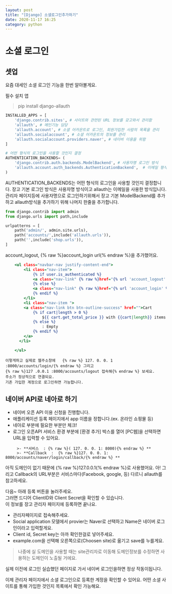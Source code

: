 ```yaml
---
layout: post
title: "[Django] 소셜로그인추가하기"
date: 2020-11-17 16:25
category: python
---
```

# 소셜 로그인

## 셋업

요즘 대세인 소셜 로그인 기능을 한번 알아볼게요.

필수 설치 앱
> pip install django-allauth

``` config/settings.py
INSTALLED_APPS = [
    'django.contrib.sites', # 사이트와 관련된 URL 정보를 갖고와서 관리함
    'allauth', # 메인기능 담당
    'allauth.account', # 소셜 어카운트로 로그인, 회원가입한 사람의 목록을 관리
    'allauth.socialaccount', # 소셜 어카운트의 정보를 관리
    'allauth.socialaccount.providers.naver', # 네이버 이용을 위함
]
```

```config/settings.py
# 어떤 형식의 로그인을 사용할 것인지 결정
AUTHENTICATION_BACKENDS= (
    'django.contrib.auth.backends.ModelBackend', # 사용자명 로그인 방식
    'allauth.account.auth_backends.AuthenticationBackend',  # 이메일 형식의 로그인 방식 
)
```
AUTHENTICATION_BACKENDS는 어떤 형식의 로그인을 사용할 것인지 결정합니다. 장고 기본 로그인 방식은 사용자명 방식이고
allauth는 이메일을 사용한 방식입니다.
관리자 페이지등에 사용자명으로 로그인하기위해서 장고 기본 ModelBackend를 추가하고 allauth방식을 추가하기 위해 나머지 한줄을 추가합니다. 

```confing(프로젝트설정디렉토리)/urls.py
from django.contrib import admin
from django.urls import path,include

urlpatterns = [
    path('admin/', admin.site.urls),
    path('accounts/',include('allauth.urls')),
    path('',include('shop.urls')),
]
```
account_logout, {% raw %}account_login url{% endraw %}을 추가했어요.

```templates/base.html
    <ul class="navbar-nav justify-content-end">
        <li class="nav-item">
            {% if user.is_authenticated %}
            <a class="nav-link" {% raw %}href="{% url 'account_logout' %}">{% endraw %}Logout</a>
            {% else %}
            <a class="nav-link" {% raw %}href="{% url 'account_login' %}">{% endraw %}Login</a>
            {% endif %}
        </li>
        <li class="nav-item ">
        <a class="nav-link btn btn-outline-success" href="">Cart
            {% if cart|length > 0 %}
                ${{ cart.get_total_price }} with {{cart|length}} items
            {% else %}
                : Empty
            {% endif %}
        </a>
      </li>

    </ul>
```
```
이렇게하고 실제로 웹주소창에   {% raw %} 127. 0. 0. 1 :8000/accounts/login/{% endraw %} 그리고    
{% raw %}127 .0.0.1 :8000/accounts/logout 접속해{% endraw %} 보세요.   
주소가 정상적으로 연결되요.
기존 가입한 계정으로 로그인하면 가능합니다. 
```
## 네이버 API로 네아로 하기

- 네이버 오픈 API 이용 신청을 진행합니다.
- 애플리케이션 등록 페이지에서 app 이름을 정합니다.(ex. 온라인 쇼핑물 등)
- 네아로 부분에 필요한 부분만 체크!
- 로그인 오픈API 서비스 환경 부분에 [환경 추가] 박스를 열어 [PC웹]을 선택하면 URL을 입력할 수 있어요. 


```
     >- **서비스  : {% raw %}( 127. 0. 0. 1: 8000){% endraw %} **
     >- **Callback  :  {% raw %}127. 0. 0. 1: 8000/accounts/naver/login/callback/{% endraw %} **
```
아직 도메인이 없기 때문에 {% raw %}127.0.0.1{% endraw %}로 사용했어요. 
아! 그리고 Callback의 URL부분은 서비스마다(Facebook, google, 등) 다르니 allauth를 참고하세요.

다음~ 아래 등록 버튼을 눌러주세요.    
그러면 드디어 ClientID와 Client Secret을 확인할 수 있습니다.    
이 정보를 장고 관리자 페이지에 등록하면 끝나요. 

 - 관리자페이지로 접속해주세요. 
 - Social application 모델에서 provier는 Naver로 선택하고 Name은 네이버 로그인이라고 입력할게요.   
 - Client id, Secret key는 아까 확인한걸로 넣어주세요. 
 - example.com을 선택해 오른쪽으로(Choosen site)로 옮기고 save를 누를게요.

> 나중에 실 도메인을 사용할 때는 site관리자로 이동해 도메인정보를 수정하면 사용하는 도메인이 노출될 거에요.

실제 이전에 로그인 실습했던 페이지로 가서 네이버 로그인을하면 정상 작동이됩니다.

이제 관리자 페이지에서 소셜 로그인으로 등록한 계정을 확인할 수 있어요. 어떤 소셜 사이트를 통해 가입한 것인지 목록에서 확인 가능해요.    